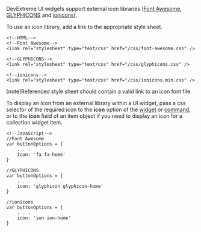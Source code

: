 DevExtreme UI widgets support external icon libraries ([Font Awesome](https://fortawesome.github.io/Font-Awesome), [GLYPHICONS](https://glyphicons.com) and [ionicons](https://ionicons.com)).

To use an icon library, add a link to the appropriate style sheet.

    <!--HTML-->
    <!--Font Awesome-->
    <link rel="stylesheet" type="text/css" href="/css/font-awesome.css" />

    <!--GLYPHICONS-->
    <link rel="stylesheet" type="text/css" href="/css/glyphicons.css" />

    <!--ionicons-->
    <link rel="stylesheet" type="text/css" href="/css/ionicons.min.css" />

[note]Referenced style sheet should contain a valid link to an icon font file.

To display an icon from an external library within a UI widget, pass a css selector of the required icon to the **icon** option of the [widget](/concepts/60%20Themes/30%20Icon%20Library/0%20Use%20Icons%20for%20Widgets.md '/Documentation/Guide/Themes/Icon_Library/#Use_Icons_for_Widgets') or [command](/concepts/60%20Themes/30%20Icon%20Library/1%20Use%20Icons%20for%20Commands.md '/Documentation/Guide/Themes/Icon_Library/#Use_Icons_for_Commands'), or to the **icon** field of an item object if you need to display an icon for a collection widget item.

    <!--JavaScript-->
    //Font Awesome
    var buttonOptions = {
        . . .
        icon: 'fa fa-home'
    }

    //GLYPHICONS
    var buttonOptions = {
        . . .
        icon: 'glyphicon glyphicon-home'
    }

    //ionicons
    var buttonOptions = {
        . . .
        icon: 'ion ion-home'
    }
